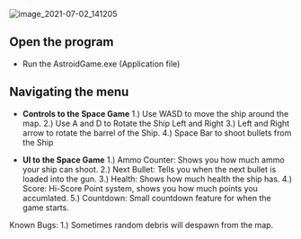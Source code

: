 ![image_2021-07-02_141205](https://user-images.githubusercontent.com/54289134/124319174-7b1f3f00-db3f-11eb-91d9-d195c907d112.png)



Open the program
-------------------------
- Run the AstroidGame.exe (Application file)


Navigating the menu
-------------------------
- **Controls to the Space Game**
     1.) Use WASD to move the ship around the map.
     2.) Use A and D to Rotate the Ship Left and Right
     3.) Left and Right arrow to rotate the barrel of the Ship.
     4.) Space Bar to shoot bullets from the Ship

- **UI to the Space Game**
     1.) Ammo Counter: Shows you how much ammo your ship can shoot.
     2.) Next Bullet: Tells you when the next bullet is loaded into the gun.
     3.) Health: Shows how much health the ship has.
     4.) Score: Hi-Score Point system, shows you how much points you accumlated.
     5.) Countdown: Small countdown feature for when the game starts.

Known Bugs: 
	1.) Sometimes random debris will despawn from the map.



